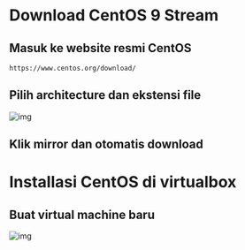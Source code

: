 # Download CentOS 9 Stream
## Masuk ke website resmi CentOS
```https://www.centos.org/download/```
## Pilih architecture dan ekstensi file
![img](https://github.com/user-attachments/assets/3b88fe63-55aa-4100-8978-256f698ef8f0)
## Klik mirror dan otomatis download

# Installasi CentOS di virtualbox
## Buat virtual machine baru
![img](https://github.com/user-attachments/assets/5e0cfab4-9ed7-4037-af7a-326524e6e746)
